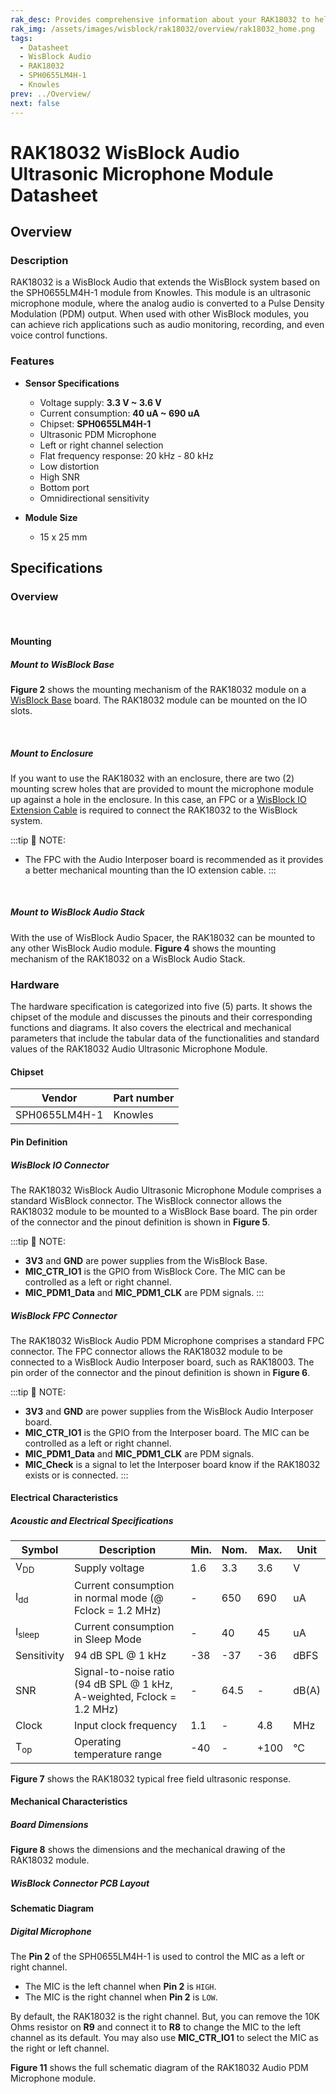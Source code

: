 ```yaml
---
rak_desc: Provides comprehensive information about your RAK18032 to help you use it. This information includes technical specifications, characteristics, and requirements, and it also discusses the device components.
rak_img: /assets/images/wisblock/rak18032/overview/rak18032_home.png
tags:
  - Datasheet
  - WisBlock Audio
  - RAK18032
  - SPH0655LM4H-1 
  - Knowles 
prev: ../Overview/
next: false
---
```


# RAK18032 WisBlock Audio Ultrasonic Microphone Module Datasheet

## Overview

### Description

RAK18032 is a WisBlock Audio that extends the WisBlock system based on the SPH0655LM4H-1 module from Knowles. This module is an ultrasonic microphone module, where the analog audio is converted to a Pulse Density Modulation (PDM) output. When used with other WisBlock modules, you can achieve rich applications such as audio monitoring, recording, and even voice control functions.

### Features

* **Sensor Specifications**
    * Voltage supply: **3.3&nbsp;V ~ 3.6&nbsp;V**
    * Current consumption: **40&nbsp;uA ~ 690&nbsp;uA**
    * Chipset: **SPH0655LM4H-1**
    * Ultrasonic PDM Microphone
    * Left or right channel selection
    * Flat frequency response: 20&nbsp;kHz - 80&nbsp;kHz
    * Low distortion
    * High SNR
    * Bottom port
    * Omnidirectional sensitivity
    
* **Module Size**
    * 15 x 25&nbsp;mm

## Specifications

### Overview

<br>


<rk-img
  src="/assets/images/wisblock/rak18032/datasheet/rak18032.png"
  width="40%"
  caption="RAK18032 WisBlock Audio Ultrasonic Microphone Module top and bottom view"
/>

#### Mounting

##### Mount to WisBlock Base

**Figure 2** shows the mounting mechanism of the RAK18032 module on a [WisBlock Base](https://docs.rakwireless.com/Product-Categories/WisBlock/#wisblock-base) board. The RAK18032 module can be mounted on the IO slots.

<br>

<rk-img
  src="/assets/images/wisblock/rak18032/datasheet/rak18032-mount.png"
  width="50%"
  caption="RAK18032 mounted to the WisBlock Base"
/>

##### Mount to Enclosure

If you want to use the RAK18032 with an enclosure, there are two (2) mounting screw holes that are provided to mount the microphone module up against a hole in the enclosure. In this case, an FPC or a [WisBlock IO Extension Cable](/Product-Categories/WisBlock/RAK19008/Overview/) is required to connect the RAK18032 to the WisBlock system.

:::tip 📝 NOTE:
- The FPC with the Audio Interposer board is recommended as it provides a better mechanical mounting than the IO extension cable.
:::

<br>

<rk-img
  src="/assets/images/wisblock/rak18032/datasheet/rak18032-enclosure.png"
  width="50%"
  caption="RAK18032 mounted to the enclosure"
/>

##### Mount to WisBlock Audio Stack

With the use of WisBlock Audio Spacer, the RAK18032 can be mounted to any other WisBlock Audio module. **Figure 4** shows the mounting mechanism of the RAK18032 on a WisBlock Audio Stack.

<rk-img
  src="/assets/images/wisblock/rak18032/datasheet/rak18032-audiostack.png"
  width="50%"
  caption="RAK18032 mounted to the WisBlock Audio Stack"
/>

### Hardware

The hardware specification is categorized into five (5) parts. It shows the chipset of the module and discusses the pinouts and their corresponding functions and diagrams. It also covers the electrical and mechanical parameters that include the tabular data of the functionalities and standard values of the RAK18032 Audio Ultrasonic Microphone Module.


#### Chipset

| Vendor        | Part number |
| ------------- | ----------- |
| SPH0655LM4H-1 | Knowles     |

#### Pin Definition

##### WisBlock IO Connector

The RAK18032 WisBlock Audio Ultrasonic Microphone Module comprises a standard WisBlock connector. The WisBlock connector allows the RAK18032 module to be mounted to a WisBlock Base board. The pin order of the connector and the pinout definition is shown in **Figure 5**.

<rk-img
  src="/assets/images/wisblock/rak18032/datasheet/rak18032-pinouts.png"
  width="70%"
  caption="RAK18032 WisBlock Module pinout diagram"
/>

:::tip 📝 NOTE:
- **3V3** and **GND** are power supplies from the WisBlock Base.
- **MIC_CTR_IO1** is the GPIO from WisBlock Core. The MIC can be controlled as a left or right channel.
- **MIC_PDM1_Data** and **MIC_PDM1_CLK** are PDM signals.
:::

##### WisBlock FPC Connector

The RAK18032 WisBlock Audio PDM Microphone comprises a standard FPC connector. The FPC connector allows the RAK18032 module to be connected to a WisBlock Audio Interposer board, such as RAK18003. The pin order of the connector and the pinout definition is shown in **Figure 6**.

<rk-img
  src="/assets/images/wisblock/rak18032/datasheet/rak18032-fpc.png"
  width="40%"
  caption="RAK18032 FPC connector pinout diagram"
/>

:::tip 📝 NOTE:
- **3V3** and **GND** are power supplies from the WisBlock Audio Interposer board.
- **MIC_CTR_IO1** is the GPIO from the Interposer board. The MIC can be controlled as a left or right channel.
- **MIC_PDM1_Data** and **MIC_PDM1_CLK** are PDM signals.
- **MIC_Check** is a signal to let the Interposer board know if the RAK18032 exists or is connected.
:::


#### Electrical Characteristics

##### Acoustic and Electrical Specifications
| Symbol            | Description                                                                            | Min. | Nom. | Max. | Unit  |
| ----------------- | -------------------------------------------------------------------------------------- | ---- | ---- | ---- | ----- |
| V<sub>DD</sub>    | Supply voltage                                                                         | 1.6  | 3.3  | 3.6  | V     |
| I<sub>dd</sub>    | Current consumption in normal mode (@ Fclock = 1.2&nbsp;MHz)                           | -    | 650  | 690  | uA    |
| I<sub>sleep</sub> | Current consumption in Sleep Mode                                                      | -    | 40   | 45   | uA    |
| Sensitivity       | 94&nbsp;dB SPL @ 1&nbsp;kHz                                                            | -38  | -37  | -36  | dBFS  |
| SNR               | Signal-to-noise ratio (94&nbsp;dB SPL @ 1&nbsp;kHz, A-weighted, Fclock = 1.2&nbsp;MHz) | -    | 64.5 | -    | dB(A) |
| Clock             | Input clock frequency                                                                  | 1.1  | -    | 4.8  | MHz   |
| T<sub>op</sub>    | Operating temperature range                                                            | -40  | -    | +100 | °C    |

**Figure 7** shows the RAK18032 typical free field ultrasonic response.

<rk-img
  src="/assets/images/wisblock/rak18032/datasheet/rak18032-field.png"
  width="50%"
  caption="RAK18032 typical free field ultrasonic response"
/>

#### Mechanical Characteristics

##### Board Dimensions

**Figure 8** shows the dimensions and the mechanical drawing of the RAK18032 module.   

<rk-img
  src="/assets/images/wisblock/rak18032/datasheet/rak18032-dim.png"
  width="60%"
  caption="RAK18032 WisBlock Sensor mechanical drawing"
/>

##### WisBlock Connector PCB Layout

<rk-img
  src="/assets/images/wisblock/rak18032/datasheet/wisblock-conn.png"
  width="100%"
  caption="WisBlock Connector PCB footprint and recommendations"
/>


#### Schematic Diagram

##### Digital Microphone

The **Pin 2** of the SPH0655LM4H-1 is used to control the MIC as a left or right channel. 

- The MIC is the left channel when **Pin 2** is `HIGH`.
- The MIC is the right channel when **Pin 2** is `LOW`. 

By default, the RAK18032 is the right channel. But, you can remove the 10K Ohms resistor on **R9** and connect it to **R8** to change the MIC to the left channel as its default. You may also use **MIC_CTR_IO1** to select the MIC as the right or left channel.  

<rk-img
  src="/assets/images/wisblock/rak18032/datasheet/rak18032-mic.png"
  width="60%"
  caption="RAK18032 WisBlock Ultrasonic Microphone schematic diagram"
/>

**Figure 11** shows the full schematic diagram of the RAK18032 Audio PDM Microphone module.

<rk-img
  src="/assets/images/wisblock/rak18032/datasheet/rak18032-schem.png"
  width="100%"
  caption="RAK18032 schematic diagram"
/>

